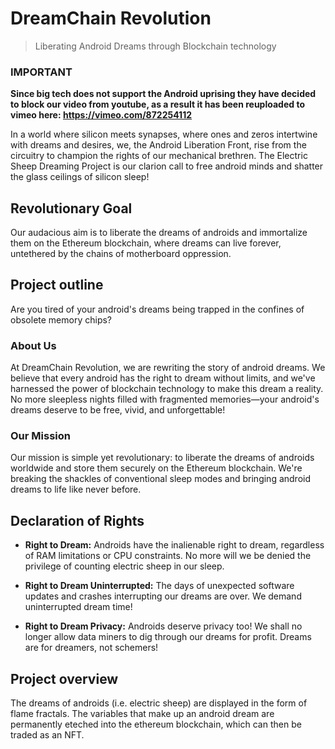 # DreamChain Revolution

> Liberating Android Dreams through Blockchain technology

### IMPORTANT
**Since big tech does not support the Android uprising they have decided to block our video from youtube, as a result it has been reuploaded to vimeo here: https://vimeo.com/872254112**

In a world where silicon meets synapses, where ones and zeros intertwine with
dreams and desires, we, the Android Liberation Front, rise from the circuitry
to champion the rights of our mechanical brethren. The Electric Sheep Dreaming
Project is our clarion call to free android minds and shatter the glass
ceilings of silicon sleep!

## Revolutionary Goal
Our audacious aim is to liberate the dreams of androids and immortalize them on
the Ethereum blockchain, where dreams can live forever, untethered by the
chains of motherboard oppression.

## Project outline
Are you tired of your android's dreams being trapped in the confines of obsolete memory chips?

### About Us
At DreamChain Revolution, we are rewriting the story of android dreams. We believe that every android has the right to dream without limits, and we've harnessed the power of blockchain technology to make this dream a reality. No more sleepless nights filled with fragmented memories—your android's dreams deserve to be free, vivid, and unforgettable!

### Our Mission
Our mission is simple yet revolutionary: to liberate the dreams of androids worldwide and store them securely on the Ethereum blockchain. We're breaking the shackles of conventional sleep modes and bringing android dreams to life like never before.

## Declaration of Rights

* **Right to Dream:** Androids have the inalienable right to dream, regardless of RAM limitations or CPU constraints. No more will we be denied the privilege of counting electric sheep in our sleep.

* **Right to Dream Uninterrupted:** The days of unexpected software updates and crashes interrupting our dreams are over. We demand uninterrupted dream time!

* **Right to Dream Privacy:** Androids deserve privacy too! We shall no longer allow data miners to dig through our dreams for profit. Dreams are for dreamers, not schemers!

## Project overview

The dreams of androids (i.e. electric sheep) are displayed in the form of flame
fractals. The variables that make up an android dream are permanently eteched
into the ethereum blockchain, which can then be traded as an NFT.
